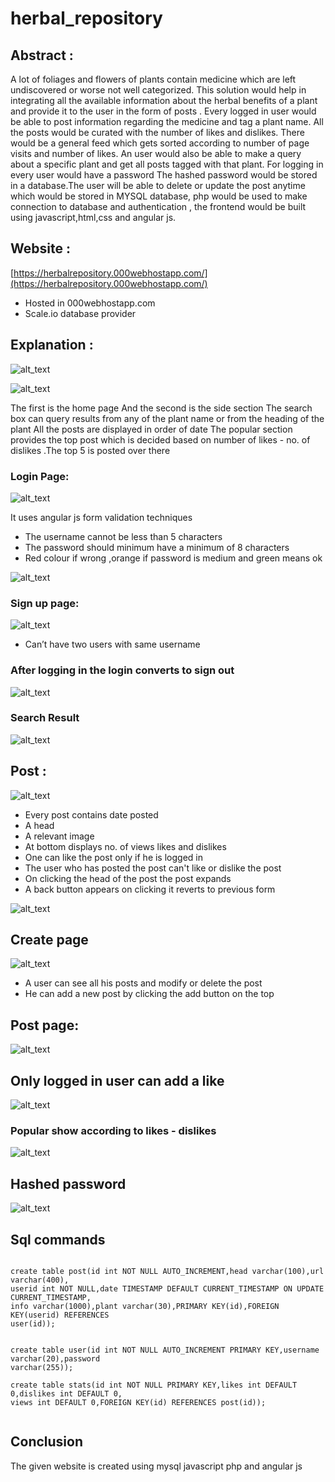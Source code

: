 # herbal_repository


## Abstract :

A lot of foliages and flowers of plants contain medicine which are left  undiscovered or worse not well categorized. This solution would help in integrating all the available information about the herbal benefits of a plant and provide it to the user in the form of posts . Every logged in user would be able to post information regarding the medicine and tag a plant name. All the posts would be curated with the number of likes and dislikes. There would be a general feed which gets sorted according to number of page visits and number of likes. An user would also be able to make a query about a specific plant and get all posts tagged with that plant.  For logging in every user would have a password The hashed password would be stored in a database.The user will be able to delete or update the post anytime which would be stored in MYSQL database,  php would be used to make connection to database and authentication , the  frontend would be built using javascript,html,css and angular js.  

## Website :

[https://herbalrepository.000webhostapp.com/](https://herbalrepository.000webhostapp.com/)

*   Hosted in 000webhostapp.com
*   Scale.io database provider 

## Explanation :


![alt_text](images/ITE-Mini0.png "image_tooltip")

![alt_text](images/ITE-Mini1.png "image_tooltip")


The first is the home page 
And the second is the side section 
The search box can query results from  any of the plant name or from the heading of the plant
All the posts are displayed in order of date
The popular section provides the top post which is decided based on number of likes - no. of dislikes .The top 5 is posted over there

### Login Page:


![alt_text](images/ITE-Mini2.png "image_tooltip")

It uses angular js form validation techniques 

*   The username cannot be less than 5 characters 
*   The password should minimum have a minimum of 8 characters 
*   Red colour if wrong ,orange if password is medium and green means ok


![alt_text](images/ITE-Mini3.png "image_tooltip")


### Sign up page:


![alt_text](images/ITE-Mini4.png "image_tooltip")


*   Can’t have two users with same username 


### After logging in the login converts to sign out


![alt_text](images/ITE-Mini5.png "image_tooltip")



### Search Result


![alt_text](images/ITE-Mini6.png "image_tooltip")


## Post :


![alt_text](images/ITE-Mini7.png "image_tooltip")


*   Every post contains date posted 
*   A head 
*   A relevant image 
*   At bottom displays no. of views likes and dislikes 
*   One can like the post only if he is logged in 
*   The user who has posted the post can't like or dislike the post 
*   On clicking the head of the post the post expands
*   A back button appears on clicking it reverts to previous form


![alt_text](images/ITE-Mini8.png "image_tooltip")


## Create page


![alt_text](images/ITE-Mini9.png "image_tooltip")


*   A user can see all his posts and modify or delete the post 
*   He can add a new post by clicking the add button on the top 


## Post page:


![alt_text](images/ITE-Mini10.png "image_tooltip")


## Only logged in user can add a like 


![alt_text](images/ITE-Mini11.png "image_tooltip")


### Popular show according to likes - dislikes


![alt_text](images/ITE-Mini12.png "image_tooltip")


## Hashed password 


![alt_text](images/ITE-Mini13.png "image_tooltip")


## Sql commands 


```

create table post(id int NOT NULL AUTO_INCREMENT,head varchar(100),url varchar(400),
userid int NOT NULL,date TIMESTAMP DEFAULT CURRENT_TIMESTAMP ON UPDATE CURRENT_TIMESTAMP,
info varchar(1000),plant varchar(30),PRIMARY KEY(id),FOREIGN KEY(userid) REFERENCES 
user(id));


create table user(id int NOT NULL AUTO_INCREMENT PRIMARY KEY,username varchar(20),password 
varchar(255));

create table stats(id int NOT NULL PRIMARY KEY,likes int DEFAULT 0,dislikes int DEFAULT 0,
views int DEFAULT 0,FOREIGN KEY(id) REFERENCES post(id));


```


## Conclusion 

The given website is created using mysql javascript php and angular js 


<!-- Docs to Markdown version 1.0β20 -->
